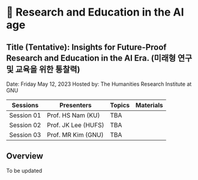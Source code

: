 # 🌿 Research and Education in the AI age
## Title (Tentative): Insights for Future-Proof Research and Education in the AI Era. (미래형 연구 및 교육을 위한 통찰력)
Date: Friday May 12, 2023
Hosted by: The Humanities Research Institute at GNU

|Sessions | Presenters | Topics | Materials |
|--|--|--|--|
|Session 01 | Prof. HS Nam (KU) | TBA | |
|Session 02 | Prof. JK Lee (HUFS) | TBA ||
|Session 03 | Prof. MR Kim (GNU) | TBA ||

## Overview

To be updated
